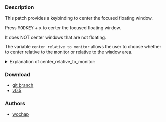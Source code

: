### Description
This patch provides a keybinding to center the focused floating window.

Press <kbd>MODKEY</kbd> + <kbd>x</kbd> to center the focused floating window.

It does NOT center windows that are not floating.

The variable `center_relative_to_monitor` allows the user to choose whether to center relative to the monitor or relative to the window area.

<details>
<summary>Explanation of center_relative_to_monitor:</summary>
<pre>
The "Monitor area" refers to the space enclosed by the green rectangle, while the "Window area" refers to the space enclosed by the red rectangle.
<img src="https://i.imgur.com/xhejzPh.png"/>
</pre>
</details>


### Download
- [git branch](https://codeberg.org/wochap/dwl/src/branch/v0.5/movecenter)
- [v0.5](https://codeberg.org/dwl/dwl-patches/raw/branch/main/patches/movecenter/movecenter.patch)

### Authors
- [wochap](https://codeberg.org/wochap)
